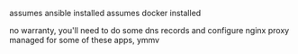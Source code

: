 assumes ansible installed
assumes docker installed

no warranty, you'll need to do some dns records and configure nginx proxy managed for some of these apps, ymmv
